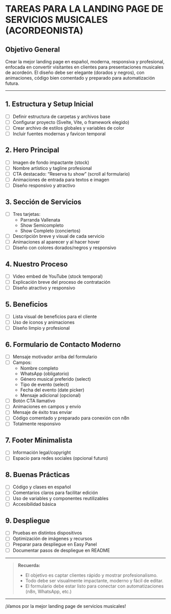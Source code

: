 # TAREAS PARA LA LANDING PAGE DE SERVICIOS MUSICALES (ACORDEONISTA)

## Objetivo General
Crear la mejor landing page en español, moderna, responsiva y profesional, enfocada en convertir visitantes en clientes para presentaciones musicales de acordeón. El diseño debe ser elegante (dorados y negros), con animaciones, código bien comentado y preparado para automatización futura.

---

## 1. Estructura y Setup Inicial
- [ ] Definir estructura de carpetas y archivos base
- [ ] Configurar proyecto (Svelte, Vite, o framework elegido)
- [ ] Crear archivo de estilos globales y variables de color
- [ ] Incluir fuentes modernas y favicon temporal

## 2. Hero Principal
- [ ] Imagen de fondo impactante (stock)
- [ ] Nombre artístico y tagline profesional
- [ ] CTA destacado: “Reserva tu show” (scroll al formulario)
- [ ] Animaciones de entrada para textos e imagen
- [ ] Diseño responsivo y atractivo

## 3. Sección de Servicios
- [ ] Tres tarjetas:
    - Parranda Vallenata
    - Show Semicompleto
    - Show Completo (conciertos)
- [ ] Descripción breve y visual de cada servicio
- [ ] Animaciones al aparecer y al hacer hover
- [ ] Diseño con colores dorados/negros y responsivo

## 4. Nuestro Proceso
- [ ] Video embed de YouTube (stock temporal)
- [ ] Explicación breve del proceso de contratación
- [ ] Diseño atractivo y responsivo

## 5. Beneficios
- [ ] Lista visual de beneficios para el cliente
- [ ] Uso de íconos y animaciones
- [ ] Diseño limpio y profesional

## 6. Formulario de Contacto Moderno
- [ ] Mensaje motivador arriba del formulario
- [ ] Campos:
    - Nombre completo
    - WhatsApp (obligatorio)
    - Género musical preferido (select)
    - Tipo de evento (select)
    - Fecha del evento (date picker)
    - Mensaje adicional (opcional)
- [ ] Botón CTA llamativo
- [ ] Animaciones en campos y envío
- [ ] Mensaje de éxito tras enviar
- [ ] Código comentado y preparado para conexión con n8n
- [ ] Totalmente responsivo

## 7. Footer Minimalista
- [ ] Información legal/copyright
- [ ] Espacio para redes sociales (opcional futuro)

## 8. Buenas Prácticas
- [ ] Código y clases en español
- [ ] Comentarios claros para facilitar edición
- [ ] Uso de variables y componentes reutilizables
- [ ] Accesibilidad básica

## 9. Despliegue
- [ ] Pruebas en distintos dispositivos
- [ ] Optimización de imágenes y recursos
- [ ] Preparar para despliegue en Easy Panel
- [ ] Documentar pasos de despliegue en README

---

> **Recuerda:**
> - El objetivo es captar clientes rápido y mostrar profesionalismo.
> - Todo debe ser visualmente impactante, moderno y fácil de editar.
> - El formulario debe estar listo para conectar con automatizaciones (n8n, WhatsApp, etc.)

---

¡Vamos por la mejor landing page de servicios musicales!
